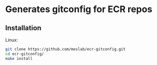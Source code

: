 # Generates gitconfig for ECR repos


## Installation 

Linux:
```bash
git clone https://github.com/meslab/ecr-gitconfig.git
cd ecr-gitconfig/
make install
